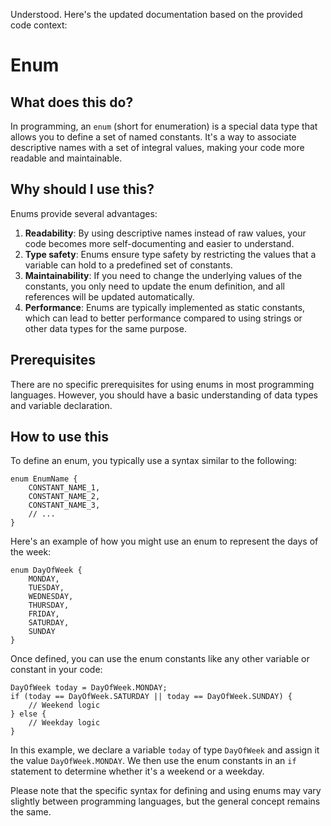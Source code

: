 
  
  Understood. Here's the updated documentation based on the provided code context:

# **Enum**

## What does this do?
In programming, an `enum` (short for enumeration) is a special data type that allows you to define a set of named constants. It's a way to associate descriptive names with a set of integral values, making your code more readable and maintainable.

## Why should I use this?
Enums provide several advantages:

1. **Readability**: By using descriptive names instead of raw values, your code becomes more self-documenting and easier to understand.
2. **Type safety**: Enums ensure type safety by restricting the values that a variable can hold to a predefined set of constants.
3. **Maintainability**: If you need to change the underlying values of the constants, you only need to update the enum definition, and all references will be updated automatically.
4. **Performance**: Enums are typically implemented as static constants, which can lead to better performance compared to using strings or other data types for the same purpose.

## Prerequisites
There are no specific prerequisites for using enums in most programming languages. However, you should have a basic understanding of data types and variable declaration.

## How to use this
To define an enum, you typically use a syntax similar to the following:

```
enum EnumName {
    CONSTANT_NAME_1,
    CONSTANT_NAME_2,
    CONSTANT_NAME_3,
    // ...
}
```

Here's an example of how you might use an enum to represent the days of the week:

```
enum DayOfWeek {
    MONDAY,
    TUESDAY,
    WEDNESDAY,
    THURSDAY,
    FRIDAY,
    SATURDAY,
    SUNDAY
}
```

Once defined, you can use the enum constants like any other variable or constant in your code:

```
DayOfWeek today = DayOfWeek.MONDAY;
if (today == DayOfWeek.SATURDAY || today == DayOfWeek.SUNDAY) {
    // Weekend logic
} else {
    // Weekday logic
}
```

In this example, we declare a variable `today` of type `DayOfWeek` and assign it the value `DayOfWeek.MONDAY`. We then use the enum constants in an `if` statement to determine whether it's a weekend or a weekday.

Please note that the specific syntax for defining and using enums may vary slightly between programming languages, but the general concept remains the same.
  
  